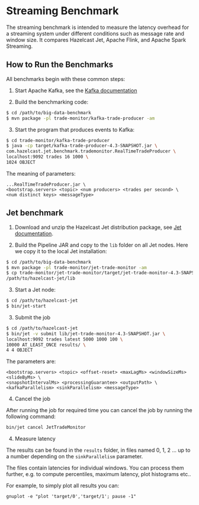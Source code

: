# Streaming Benchmark

The streaming benchmark is intended to measure the latency overhead
for a streaming system under different conditions such as message
rate and window size. It compares Hazelcast Jet, Apache Flink,
and Apache Spark Streaming.

## How to Run the Benchmarks

All benchmarks begin with these common steps:

1. Start Apache Kafka, see the [Kafka
   documentation](https://kafka.apache.org/documentation/)

2. Build the benchmarking code:

```bash
$ cd /path/to/big-data-benchmark
$ mvn package -pl trade-monitor/kafka-trade-producer -am
```

3. Start the program that produces events to Kafka:

```bash
$ cd trade-monitor/kafka-trade-producer
$ java -cp target/kafka-trade-producer-4.3-SNAPSHOT.jar \
com.hazelcast.jet.benchmark.trademonitor.RealTimeTradeProducer \
localhost:9092 trades 16 1000 \
1024 OBJECT
```

The meaning of parameters:

```
...RealTimeTradeProducer.jar \
<bootstrap.servers> <topic> <num producers> <trades per second> \
<num distinct keys> <messageType>
```

## Jet benchmark

1. Download and unzip the Hazelcast Jet distribution package, see
   [Jet
   documentation](https://jet-start.sh/docs/operations/installation).

2. Build the Pipeline JAR and copy to the `lib` folder on all Jet nodes.
Here we copy it to the local Jet installation:

```bash
$ cd /path/to/big-data-benchmark
$ mvn package -pl trade-monitor/jet-trade-monitor -am
$ cp trade-monitor/jet-trade-monitor/target/jet-trade-monitor-4.3-SNAPSHOT.jar \
/path/to/hazelcast-jet/lib
```

3. Start a Jet node:

```bash
$ cd /path/to/hazelcast-jet
$ bin/jet-start
```

3. Submit the job

```bash
$ cd /path/to/hazelcast-jet
$ bin/jet -v submit lib/jet-trade-monitor-4.3-SNAPSHOT.jar \
localhost:9092 trades latest 5000 1000 100 \
10000 AT_LEAST_ONCE results/ \
4 4 OBJECT
```

The parameters are:

```
<bootstrap.servers> <topic> <offset-reset> <maxLagMs> <windowSizeMs> <slideByMs> \
<snapshotIntervalMs> <processingGuarantee> <outputPath> \
<kafkaParallelism> <sinkParallelism> <messageType>
```

4. Cancel the job

After running the job for required time you can cancel the job by running
the following command:

```bash
bin/jet cancel JetTradeMonitor
```

4. Measure latency

The results can be found in the `results` folder, in files named 0, 1, 2 ...
up to a number depending on the `sinkParallelism` parameter.

The files contain latencies for individual windows. You can process them further,
e.g. to compute percentiles, maximum latency, plot histograms etc..

For example, to simply plot all results you can:

```
gnuplot -e "plot 'target/0','target/1'; pause -1"
```
